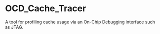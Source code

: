 # OCD_Cache_Tracer
A tool for profiling cache usage via an On-Chip Debugging interface such as JTAG.
